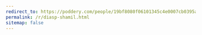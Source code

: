 ```yaml
---
redirect_to: https://poddery.com/people/19bf8080f06101345c4e0007cb0395aa
permalink: /r/diasp-shamil.html
sitemap: false
---
```


